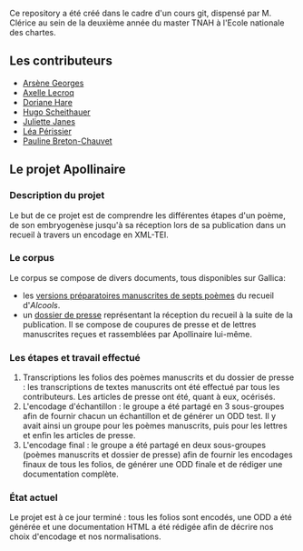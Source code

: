 Ce repository a été créé dans le cadre d'un cours git, dispensé par M. Clérice au sein de la deuxième année du master TNAH à l'Ecole nationale des chartes.

## Les contributeurs
- [Arsène Georges](https://github.com/ArsGeo)
- [Axelle Lecroq](https://github.com/axellelecroq)
- [Doriane Hare](https://github.com/D0riane)
- [Hugo Scheithauer](https://github.com/HugoSchtr)
- [Juliette Janes](https://github.com/Juliettejns)
- [Léa Périssier](https://github.com/leaprs)
- [Pauline Breton-Chauvet](https://github.com/PaulineChauvet)

## Le projet Apollinaire
### Description du projet
Le but de ce projet est de comprendre les différentes étapes d'un poème, de son embryogenèse jusqu'à
sa réception lors de sa publication dans un recueil à travers un encodage en XML-TEI. 
### Le corpus
Le corpus se compose de divers documents, tous disponibles sur Gallica:
- les [versions préparatoires manuscrites de septs poèmes](https://gallica.bnf.fr/ark:/12148/btv1b52505641f/f37.item.r=Manuscrit%20Apollinaire#) du recueil d'*Alcools*.
- un [dossier de presse](https://gallica.bnf.fr/ark:/12148/btv1b525088021/f145.item.r=Apollinaire%20manuscrits) représentant la réception du recueil à la suite de la publication. Il se compose de coupures de presse et de lettres manuscrites reçues et rassemblées par Apollinaire lui-même.
### Les étapes et travail effectué
1. Transcriptions les folios des poèmes manuscrits et du dossier de presse : les transcriptions de textes manuscrits ont été effectué par tous les contributeurs. Les articles de presse ont été, quant à eux, océrisés.
2. L'encodage d'échantillon : le groupe a été partagé en 3 sous-groupes afin de fournir chacun un échantillon et de générer un ODD test. Il y avait ainsi un groupe pour les poèmes manuscrits, puis pour les lettres et enfin les articles de presse.
3. L'encodage final : le groupe a été partagé en deux sous-groupes (poèmes manuscrits et dossier de presse) afin de fournir les encodages finaux de tous les folios, de générer une ODD finale et de rédiger une documentation complète.
### État actuel
Le projet est à ce jour terminé : tous les folios sont encodés, une ODD a été générée et une documentation HTML a été rédigée afin de décrire nos choix d'encodage et nos normalisations. 
